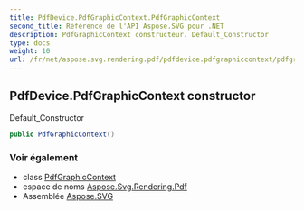 ```yaml
---
title: PdfDevice.PdfGraphicContext.PdfGraphicContext
second_title: Référence de l'API Aspose.SVG pour .NET
description: PdfGraphicContext constructeur. Default_Constructor
type: docs
weight: 10
url: /fr/net/aspose.svg.rendering.pdf/pdfdevice.pdfgraphiccontext/pdfgraphiccontext/
---
```

## PdfDevice.PdfGraphicContext constructor

Default_Constructor

```csharp
public PdfGraphicContext()
```

### Voir également

* class [PdfGraphicContext](../)
* espace de noms [Aspose.Svg.Rendering.Pdf](../../pdfdevice.pdfgraphiccontext/)
* Assemblée [Aspose.SVG](../../../)


